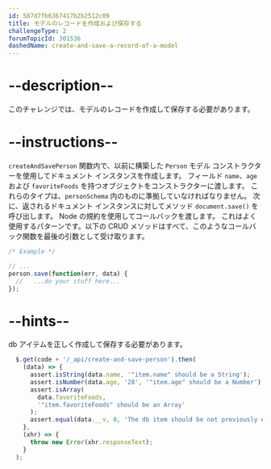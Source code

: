 ```yaml
---
id: 587d7fb6367417b2b2512c09
title: モデルのレコードを作成および保存する
challengeType: 2
forumTopicId: 301536
dashedName: create-and-save-a-record-of-a-model
---
```


# --description--

このチャレンジでは、モデルのレコードを作成して保存する必要があります。

# --instructions--

`createAndSavePerson` 関数内で、以前に構築した `Person` モデル コンストラクターを使用してドキュメント インスタンスを作成します。 フィールド `name`、`age` および `favoriteFoods` を持つオブジェクトをコンストラクターに渡します。 これらのタイプは、`personSchema` 内のものに準拠していなければなりません。 次に、返されるドキュメント インスタンスに対してメソッド `document.save()` を呼び出します。 Node の規約を使用してコールバックを渡します。 これはよく使用するパターンです。以下の CRUD メソッドはすべて、このようなコールバック関数を最後の引数として受け取ります。

```js
/* Example */

// ...
person.save(function(err, data) {
  //   ...do your stuff here...
});
```

# --hints--

db アイテムを正しく作成して保存する必要があります。

```js
  $.get(code + '/_api/create-and-save-person').then(
    (data) => {
      assert.isString(data.name, '"item.name" should be a String');
      assert.isNumber(data.age, '28', '"item.age" should be a Number');
      assert.isArray(
        data.favoriteFoods,
        '"item.favoriteFoods" should be an Array'
      );
      assert.equal(data.__v, 0, 'The db item should be not previously edited');
    },
    (xhr) => {
      throw new Error(xhr.responseText);
    }
  );
```

